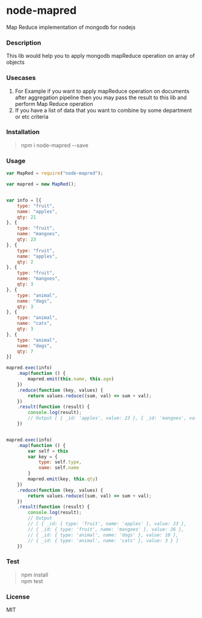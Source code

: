 # node-mapred
Map Reduce implementation of mongodb for nodejs

### Description

This lib would help you to apply mongodb mapReduce operation on array of objects

### Usecases
1. For Example if you want to apply mapReduce operation on documents after aggregation
pipeline then you may  pass the result to this lib and perform Map Reduce operation
2. If you have a list of data that you want to combine by some department or etc criteria

### Installation

> npm i node-mapred --save

### Usage

```javascript
var MapRed = require("node-mapred");

var mapred = new MapRed();


var info = [{
    type: "fruit",
    name: "apples",
    qty: 21
}, {
    type: "fruit",
    name: "mangoes",
    qty: 23
}, {
    type: "fruit",
    name: "apples",
    qty: 2
}, {
    type: "fruit",
    name: "mangoes",
    qty: 3
}, {
    type: "animal",
    name: "dogs",
    qty: 3
}, {
    type: "animal",
    name: "cats",
    qty: 3
}, {
    type: "animal",
    name: "dogs",
    qty: 7
}]

mapred.exec(info)
    .map(function () {
        mapred.emit(this.name, this.age)
    })
    .reduce(function (key, values) {
        return values.reduce((sum, val) => sum + val);
    })
    .result(function (result) {
        console.log(result); 
        // Output [ { _id: 'apples', value: 23 }, { _id: 'mangoes', value: 26 } ]
    })


mapred.exec(info)
    .map(function () {
        var self = this
        var key = {
            type: self.type,
            name: self.name
        }
        mapred.emit(key, this.qty)
    })
    .reduce(function (key, values) {
        return values.reduce((sum, val) => sum + val);
    })
    .result(function (result) {
        console.log(result); 
        // Output
        // [ { _id: { type: 'fruit', name: 'apples' }, value: 23 },
        // { _id: { type: 'fruit', name: 'mangoes' }, value: 26 },
        // { _id: { type: 'animal', name: 'dogs' }, value: 10 },
        // { _id: { type: 'animal', name: 'cats' }, value: 3 } ]
    })

```

### Test

> npm install  
> npm test

### License

MIT